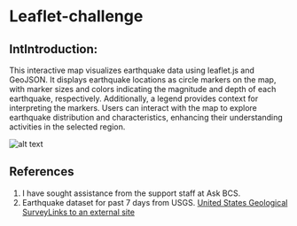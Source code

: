 # Leaflet-challenge
## IntIntroduction:
This interactive map visualizes earthquake data using leaflet.js and GeoJSON. It displays earthquake locations as circle markers on the map, with marker sizes and colors indicating the magnitude and depth of each earthquake, respectively. Additionally, a legend provides context for interpreting the markers. Users can interact with the map to explore earthquake distribution and characteristics, enhancing their understanding  activities in the selected region.

![alt text](Images/Screenshot%202024-04-21%20at%208.06.18 PM.png)

## References
1. I have sought assistance from the support staff at Ask BCS.
2. Earthquake dataset for past 7 days from USGS. [United States Geological SurveyLinks to an external site](https://earthquake.usgs.gov/earthquakes/feed/v1.0/geojson.php)

